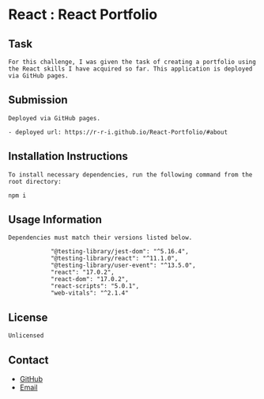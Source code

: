 # React : React Portfolio

## Task
```
For this challenge, I was given the task of creating a portfolio using 
the React skills I have acquired so far. This application is deployed
via GitHub pages.
```

## Submission

```
Deployed via GitHub pages.

- deployed url: https://r-r-i.github.io/React-Portfolio/#about
```

## Installation Instructions

```
To install necessary dependencies, run the following command from the
root directory:

npm i

```

## Usage Information

```
Dependencies must match their versions listed below.

            "@testing-library/jest-dom": "^5.16.4",
            "@testing-library/react": "^11.1.0",
            "@testing-library/user-event": "^13.5.0",
            "react": "17.0.2",
            "react-dom": "17.0.2",
            "react-scripts": "5.0.1",
            "web-vitals": "^2.1.4"

```

## License

```
Unlicensed
```

## Contact

- [GitHub](https://github.com/r-r-i)
- [Email](mailto:riaconoo@icloud.com)

